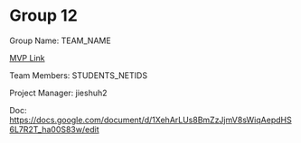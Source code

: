 # Group 12
Group Name: TEAM_NAME

[MVP Link](https://docs.google.com/document/d/1dFq9K7Jg6gHe5mSk3yREuBS40qWN8c8HLkco3Lg3FA8/editu)

Team Members: STUDENTS_NETIDS

Project Manager: jieshuh2

Doc: https://docs.google.com/document/d/1XehArLUs8BmZzJjmV8sWiqAepdHS6L7R2T_ha00S83w/edit
